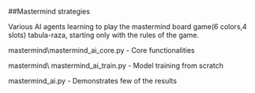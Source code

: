 ##Mastermind strategies

Various AI agents learning to play the mastermind board game(6 colors,4 slots) tabula-raza, starting only with the rules of the game. 

mastermind\mastermind_ai_core.py - Core functionalities 

mastermind\ mastermind_ai_train.py - Model training from scratch

mastermind_ai.py - Demonstrates few of the results 
 
